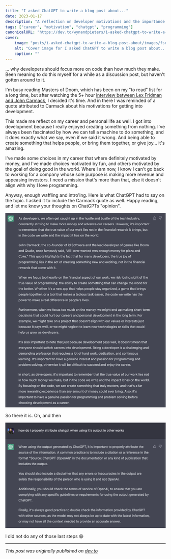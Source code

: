 ```yaml
---
title: "I asked ChatGPT to write a blog post about..."
date: 2023-01-17
description: "A reflection on developer motivations and the importance of focusing on code over compensation"
tags: ["career", "motivation", "chatgpt", "programming"]
canonicalURL: "https://dev.to/wynandpieters/i-asked-chatgpt-to-write-a-blog-post-about-5h59"
cover:
    image: "posts/i-asked-chatgpt-to-write-a-blog-post-about/images/fso52s8sc9dsektxez05.png"
    alt: "Cover image for I asked ChatGPT to write a blog post about..."
    caption: ""
---
```


... why developers should focus more on code than how much they make. Been meaning to do this myself for a while as a discussion post, but haven't gotten around to it.

I'm busy reading Masters of Doom, which has been on my "to read" list for a long time, but after watching the 5+ hour [interview between Lex Fridman and John Carmack](https://www.youtube.com/watch?v=I845O57ZSy4), I decided it's time. And in there I was reminded of a quote attributed to Carmack about his motivations for getting into development.

This made me reflect on my career and personal life as well. I got into development because I really enjoyed creating something from nothing. I've always been fascinated by how we can tell a machine to do something, and it does exactly what we say, even if we said it wrong. And being able to create something that helps people, or bring them together, or give joy... it's amazing.

I've made some choices in my career that where definitely motivated by money, and I've made choices motivated by fun, and others motivated by the goal of doing good in the world. Where I am now, I know I can't go back to working for a company whose sole purpose is making more revenue and appeasing investors. I need a mission that's more than that, else it doesn't align with why I love programming.

Anyway, enough waffling and intro'ing. Here is what ChatGPT had to say on the topic. I asked it to include the Carmack quote as well. Happy reading, and let me know your thoughts on ChatGPTs "opinion".

![screenshot of chatGPT output](images/o8o9ncd69edps0r3ydsq.png)

So there it is. Oh, and then

![screenshot of how to attribute chatGPT](images/w2hjvfmic6rtv2rvomh0.png)

I did not do any of those last steps 😆

---
*This post was originally published on [dev.to](https://dev.to/wynandpieters/i-asked-chatgpt-to-write-a-blog-post-about-5h59)* 